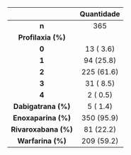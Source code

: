

|            &nbsp;            |  Quantidade   |
|:----------------------------:|:----------:|
|            **n**             |    365     |
|      **Profilaxia (%)**      |            |
|            **0**             | 13 ( 3.6)  |
|            **1**             | 94 (25.8)  |
|            **2**             | 225 (61.6) |
|            **3**             | 31 ( 8.5)  |
|            **4**             |  2 ( 0.5)  |
|  **Dabigatrana (%)**   |  5 ( 1.4)  |
|  **Enoxaparina (%)**   | 350 (95.9) |
|  **Rivaroxabana (%)**  | 81 (22.2)  |
|   **Warfarina (%)**    | 209 (59.2) |

